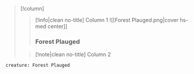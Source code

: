 > [!column] ‎ 
>> [!info|clean no-title] Column 1
>> ![[Forest Plauged.png|cover hs-med center]]
>> ### Forest Plauged
>> 
>
>> [!note|clean no-title] Column 2
>
```statblock
creature: Forest Plauged
```